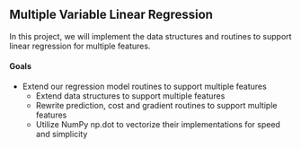 ## Multiple Variable Linear Regression
In this project, we will implement the data structures and routines to support linear regression for multiple features.
#### Goals
- Extend our regression model routines to support multiple features
    - Extend data structures to support multiple features
    - Rewrite prediction, cost and gradient routines to support multiple features
    - Utilize NumPy np.dot to vectorize their implementations for speed and simplicity
